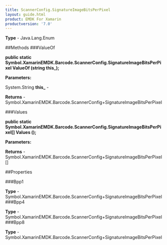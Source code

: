 ```yaml
---
title: ScannerConfig.SignatureImageBitsPerPixel
layout: guide.html
product: EMDK For Xamarin 
productversion: '7.0' 
---
```


    

**Type** - Java.Lang.Enum

##Methods
###ValueOf

**public static Symbol.XamarinEMDK.Barcode.ScannerConfig.SignatureImageBitsPerPixel ValueOf (string this_);**


        

**Parameters:**

System.String **this_**  - 
        

**Returns** - Symbol.XamarinEMDK.Barcode.ScannerConfig+SignatureImageBitsPerPixel

###Values

**public static Symbol.XamarinEMDK.Barcode.ScannerConfig.SignatureImageBitsPerPixel[] Values ();**


        

**Parameters:**

**Returns** - Symbol.XamarinEMDK.Barcode.ScannerConfig+SignatureImageBitsPerPixel[]

##Properties

###Bpp1

        

**Type** - Symbol.XamarinEMDK.Barcode.ScannerConfig+SignatureImageBitsPerPixel
###Bpp4

        

**Type** - Symbol.XamarinEMDK.Barcode.ScannerConfig+SignatureImageBitsPerPixel
###Bpp8

        

**Type** - Symbol.XamarinEMDK.Barcode.ScannerConfig+SignatureImageBitsPerPixel
